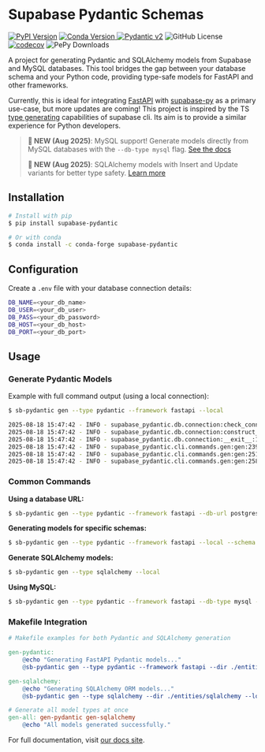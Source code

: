 # Supabase Pydantic Schemas

[![PyPI Version](https://img.shields.io/pypi/v/supabase-pydantic)](https://pypi.org/project/supabase-pydantic/)
[![Conda Version](https://img.shields.io/conda/vn/conda-forge/supabase-pydantic)
](https://anaconda.org/conda-forge/supabase-pydantic)
[![Pydantic v2](https://img.shields.io/endpoint?url=https://raw.githubusercontent.com/pydantic/pydantic/main/docs/badge/v2.json)](https://pydantic.dev)
![GitHub License](https://img.shields.io/github/license/kmbhm1/supabase-pydantic)
[![codecov](https://codecov.io/github/kmbhm1/supabase-pydantic/graph/badge.svg?token=PYOJPJTOLM)](https://codecov.io/github/kmbhm1/supabase-pydantic)
![PePy Downloads](https://static.pepy.tech/badge/supabase-pydantic)

A project for generating Pydantic and SQLAlchemy models from Supabase and MySQL databases. This tool bridges the gap between your database schema and your Python code, providing type-safe models for FastAPI and other frameworks.

Currently, this is ideal for integrating [FastAPI](https://fastapi.tiangolo.com/) with [supabase-py](https://supabase.com/docs/reference/python/introduction) as a primary use-case, but more updates are coming! This project is inspired by the TS [type generating](https://supabase.com/docs/guides/api/rest/generating-types) capabilities of supabase cli. Its aim is to provide a similar experience for Python developers.

> **📣 NEW (Aug 2025)**: MySQL support! Generate models directly from MySQL databases with the `--db-type mysql` flag. [See the docs](https://kmbhm1.github.io/supabase-pydantic/examples/add-mysql-support/)
>
> **📣 NEW (Aug 2025)**: SQLAlchemy models with Insert and Update variants for better type safety. [Learn more](https://kmbhm1.github.io/supabase-pydantic/examples/insert-update-models/)

## Installation

```bash
# Install with pip
$ pip install supabase-pydantic

# Or with conda
$ conda install -c conda-forge supabase-pydantic
```

## Configuration

Create a `.env` file with your database connection details:

```bash
DB_NAME=<your_db_name>
DB_USER=<your_db_user>
DB_PASS=<your_db_password>
DB_HOST=<your_db_host>
DB_PORT=<your_db_port>
```

## Usage

### Generate Pydantic Models

Example with full command output (using a local connection):

```bash
$ sb-pydantic gen --type pydantic --framework fastapi --local

2025-08-18 15:47:42 - INFO - supabase_pydantic.db.connection:check_connection:72 - PostGres connection is open.
2025-08-18 15:47:42 - INFO - supabase_pydantic.db.connection:construct_tables:136 - Processing schema: public
2025-08-18 15:47:42 - INFO - supabase_pydantic.db.connection:__exit__:105 - PostGres connection is closed.
2025-08-18 15:47:42 - INFO - supabase_pydantic.cli.commands.gen:gen:239 - Generating Pydantic models...
2025-08-18 15:47:42 - INFO - supabase_pydantic.cli.commands.gen:gen:251 - Pydantic models generated successfully for schema 'public': /path/to/your/project/entities/fastapi/schema_public_latest.py
2025-08-18 15:47:42 - INFO - supabase_pydantic.cli.commands.gen:gen:258 - File formatted successfully: /path/to/your/project/entities/fastapi/schema_public_latest.py
```

### Common Commands

**Using a database URL:**
```bash
$ sb-pydantic gen --type pydantic --framework fastapi --db-url postgresql://postgres:postgres@127.0.0.1:54322/postgres
```

**Generating models for specific schemas:**
```bash
$ sb-pydantic gen --type pydantic --framework fastapi --local --schema extensions --schema auth
```

**Generate SQLAlchemy models:**
```bash
$ sb-pydantic gen --type sqlalchemy --local
```

**Using MySQL:**
```bash
$ sb-pydantic gen --type pydantic --framework fastapi --db-type mysql --db-url mysql://user:pass@localhost:3306/dbname
```

### Makefile Integration

```makefile
# Makefile examples for both Pydantic and SQLAlchemy generation

gen-pydantic:
    @echo "Generating FastAPI Pydantic models..."
    @sb-pydantic gen --type pydantic --framework fastapi --dir ./entities/fastapi --local

gen-sqlalchemy:
    @echo "Generating SQLAlchemy ORM models..."
    @sb-pydantic gen --type sqlalchemy --dir ./entities/sqlalchemy --local

# Generate all model types at once
gen-all: gen-pydantic gen-sqlalchemy
    @echo "All models generated successfully."
```

For full documentation, visit [our docs site](https://kmbhm1.github.io/supabase-pydantic/).

